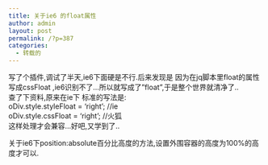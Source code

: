 ```yaml
---
title: 关于ie6 的float属性
author: admin
layout: post
permalink: /?p=387
categories:
  - 转载的
---
```

写了个插件,调试了半天,ie6下面硬是不行.后来发现是 因为在jq脚本里float的属性写成cssFloat ,ie6识别不了&#8230;所以就写成了&#8221;float&#8221;,于是整个世界就清净了..  
查了下资料,原来在ie下 标准的写法是:  
oDiv.style.styleFloat = &#8216;right&#8217;; //ie  
oDiv.style.cssFloat = &#8216;right&#8217;; //火狐  
这样处理才会兼容&#8230;好吧,又学到了..

关于ie6下position:absolute百分比高度的方法,设置外围容器的高度为100%的高度才可以.